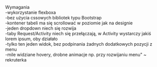 Wymagania<br/>
-wykorzystanie flexboxa<br/>
-bez użycia cssowych bibliotek typu Bootstrap<br/>
-kontener tabeli ma się scrollować w poziomie jak na designie<br/>
-jeden dropdown niech się rozwija<br/>
-taby Request/Activity niech się przełączają, w Activity wystarczy jakiś lorem ipsum, oby działało<br/>
-tylko ten jeden widok, bez podpinania żadnych dodatkowych pozycji z menu<br/>
-mile widziane hovery, drobne animacje np. przy rozwijaniu menu" ~ rekruterka
